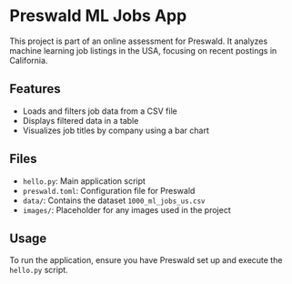 # Preswald ML Jobs App

This project is part of an online assessment for Preswald. It analyzes machine learning job listings in the USA, focusing on recent postings in California.

## Features

- Loads and filters job data from a CSV file
- Displays filtered data in a table
- Visualizes job titles by company using a bar chart

## Files

- `hello.py`: Main application script
- `preswald.toml`: Configuration file for Preswald
- `data/`: Contains the dataset `1000_ml_jobs_us.csv`
- `images/`: Placeholder for any images used in the project

## Usage

To run the application, ensure you have Preswald set up and execute the `hello.py` script.
